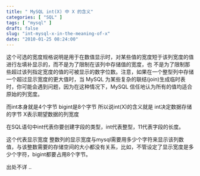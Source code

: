 ```yaml
---
title: " MySQL int(X) 中 X 的含义"
categories: [ "SQL" ]
tags: [ "mysql" ]
draft: false
slug: "int-mysql-x-in-the-meaning-of-x"
date: "2010-01-25 08:24:00"
---
```


这个可选的宽度规格说明是用于在数值显示时，对某些值的宽度短于该列宽度的值进行左填补显示的，而不是为了限制在该列中存储值的宽度，也 不是为了限制那些超过该列指定宽度的值的可被显示的数字位数。注意，如果在一个整型列中存储一个超过显示宽度的更大值时，当 MySQL 为某些复杂的联结(join)生成临时表时，你可能会遇到问题，因为在这种情况下，MySQL 信任地认为所有的值均适合原始的列宽度。

而int本身就是4个字节 bigint是8个字节 所以说int(X)的含义就是 int决定数据存储的字节 X表示期望数据的列宽度

在SQL语句中int代表你要创建字段的类型，int代表整型，11代表字段的长度。

这个代表显示宽度
整数列的显示宽度与mysql需要用多少个字符来显示该列数值，与该整数需要的存储空间的大小都没有关系，比如，不管设定了显示宽度是多少个字符，bigint都要占用8个字节。

出处不详 ..